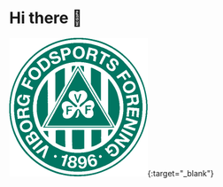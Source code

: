 <h1> Hi there 👋 </h1>

[<img src="vff.png" width=250px/>](https://www.youtube.com/watch?v=dQw4w9WgXcQ&ab_channel=RickAstley){:target="_blank"}
  

<!--
**Blach15/Blach15** is a ✨ _special_ ✨ repository because its `README.md` (this file) appears on your GitHub profile.

Here are some ideas to get you started:

- 🔭 I’m currently working on ...
- 🌱 I’m currently learning ...
- 👯 I’m looking to collaborate on ...
- 🤔 I’m looking for help with ...
- 💬 Ask me about ...
- 📫 How to reach me: ...
- 😄 Pronouns: ...
- ⚡ Fun fact: ...
-->
